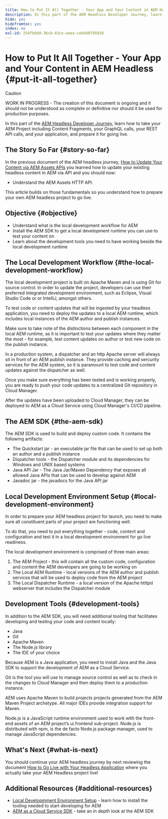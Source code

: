 ```yaml
---
title: How to Put It All Together - Your App and Your Content in AEM Headless
description: In this part of the AEM Headless Developer Journey, learn how to take your AEM Project including Content Fragments, your GraphQL calls, your REST API calls, and your application, and prepare it for going live.
hide: yes
hidefromtoc: yes
index: no
exl-id: 254fb9dd-36c8-43ce-aaea-ceb4d079503d
---
```

# How to Put It All Together - Your App and Your Content in AEM Headless {#put-it-all-together}

>[!CAUTION]
>
>WORK IN PROGRESS - The creation of this document is ongoing and it should not be understood as complete or definitive nor should it be used for production purposes.

In this part of the [AEM Headless Developer Journey,](overview.md) learn how to take your AEM Project including Content Fragments, your GraphQL calls, your REST API calls, and your application, and prepare it for going live.

## The Story So Far {#story-so-far}

In the previous document of the AEM headless journey, [How to Update Your Content via AEM Assets APIs](update-your-content.md) you learned how to update your existing headless content in AEM via API and you should now:

* Understand the AEM Assets HTTP API.

This article builds on those fundamentals so you understand how to prepare your own AEM headless project to go live.

## Objective {#objective}

* Understand what is the local development workflow for AEM 
* Install the AEM SDK to get a local development runtime you can use to test your content on
* Learn about the development tools you need to have working beside the local development runtime

## The Local Development Workflow {#the-local-development-workflow}

The local development project is built on Apache Maven and is using Git for source control. In order to update the project, developers can use their preferred integrated development environment, such as Eclipse, Visual Studio Code or or IntelliJ, amongst others.

To test code or content updates that will be ingested by your headless application, you need to deploy the updates to a local AEM runtime, which includes local instances of the AEM author and publish instances.

Make sure to take note of the distinctions between each component in the local AEM runtime, as it is important to test your updates where they matter the most - for example, test content updates on author or test new code on the publish instance.

In a production system, a dispatcher and an http Apache server will always sit in front of an AEM publish instance. They provide caching and sercurity services for the AEM system, so it is paramount to test code and content updates against the dispatcher as well.

Once you make sure everything has been tested and is working properly, you are ready to push your code updates to a centralized Git repository in Cloud Manager.

After the updates have been uploaded to Cloud Manager, they can be deployed to AEM as a Cloud Service using Cloud Manager's CI/CD pipeline.


## The AEM SDK {#the-aem-sdk}

The AEM SDK is used to build and deploy custom code. It contains the following artifacts:

* The Quickstart jar - an executable jar file that can be used to set up both an author and a publish instance
* Dispatcher tools - the Dispatcher module and its dependencies for Windows and UNIX based systems
* Java API Jar - The Java Jar/Maven Dependency that exposes all allowed Java APIs that can be used to develop against AEM 
* Javadoc jar - the javadocs for the Java API jar

## Local Development Environment Setup {#local-development-environment}

In order to prepare your AEM headless project for launch, you need to make sure all constituent parts of your project are functioning well.

To do that, you need to put everything together - code, content and configuration and test it in a local development environment for go live readiness.

The local development environment is comprised of three main areas:

1. The AEM Project - this will contain all the custom code, configuration and content the AEM developers are going to be working on
1. The Local AEM Runtime - local versions of the AEM author and publish services that will be used to deploy code from the AEM project
1. The Local Dispatcher Runtime - a local version of the Apache htttpd webserver that includes the Dispatcher module

## Development Tools {#development-tools}

In addition to the AEM SDK, you will need additional tooling that facilitates developing and testing your code and content locally:

* Java
* Git
* Apache Maven
* The Node.js library
* The IDE of your choice

Because AEM is a Java application, you need to install Java and the Java SDK to support the development of AEM as a Cloud Service.

Git is the tool you will use to manage source control as well as to check in the changes to Cloud Manager and then deploy them to a production instance.

AEM uses Apache Maven to build projects projects generated from the AEM Maven Project archetype. All major IDEs provide integration support for Maven.

Node.js is a JavaScript runtime environment used to work with the front-end assets of an AEM project’s ui.frontend sub-project. Node.js is distributed with npm, is the de facto Node.js package manager, used to manage JavaScript dependencies.

## What's Next {#what-is-next}

You should continue your AEM headless journey by next reviewing the document [How to Go Live with Your Headless Application](go-live.md) where you actually take your AEM Headless project live!

## Additional Resources {#additional-resources}

* [Local Developmment Environment Setup](https://experienceleague.adobe.com/docs/experience-manager-learn/cloud-service/local-development-environment-set-up/overview.html?lang=en#local-dispatcher-runtime) - learn how to install the tooling needed to start developing for AEM
* [AEM as a Cloud Service SDK](/help/implementing/developing/introduction/aem-as-a-cloud-service-sdk.md) - take an in depth look at the AEM SDK